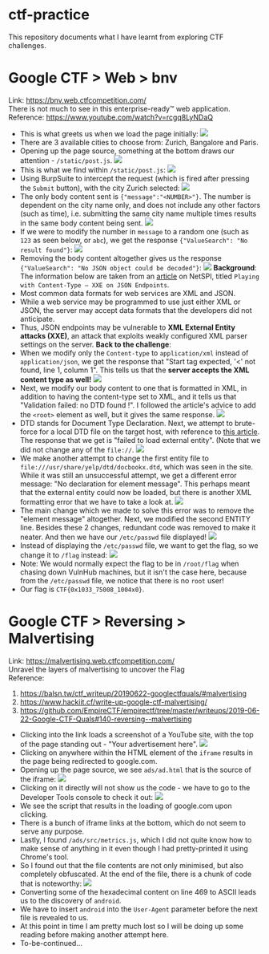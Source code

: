 # ctf-practice
This repository documents what I have learnt from exploring CTF challenges.

# Google CTF > Web > bnv
Link: https://bnv.web.ctfcompetition.com/  
There is not much to see in this enterprise-ready™ web application.  
Reference: https://www.youtube.com/watch?v=rcgq8LyNDaQ

* This is what greets us when we load the page initially:
![](/screenshots/google-web-bnv/initialPage.jpg)
* There are 3 available cities to choose from: Zurich, Bangalore and Paris.
* Opening up the page source, something at the bottom draws our attention - `/static/post.js`.
![](/screenshots/google-web-bnv/initialPageSource.jpg)
* This is what we find within `/static/post.js`:
![](/screenshots/google-web-bnv/postJs.jpg)
* Using BurpSuite to intercept the request (which is fired after pressing the `Submit` button), with the city Zurich selected:
![](/screenshots/google-web-bnv/burpIntercept.jpg)
* The only body content sent is `{"message":"<NUMBER>"}`. The number is dependent on the city name only, and does not include any other factors (such as time), i.e. submitting the same city name multiple times results in the same body content being sent.
![](/screenshots/google-web-bnv/burpInterceptList.jpg)
* If we were to modify the number in `message` to a random one (such as `123` as seen below, or `abc`), we get the response `{"ValueSearch": "No result found"}`:
![](/screenshots/google-web-bnv/burpInterceptModifiedRequest.jpg)
* Removing the body content altogether gives us the response `{"ValueSearch": "No JSON object could be decoded"}`:
![](/screenshots/google-web-bnv/burpInterceptModifiedRequestEmpty.jpg)
**Background**: The information below are taken from an [article](https://blog.netspi.com/playing-content-type-xxe-json-endpoints/) on NetSPI, titled `Playing with Content-Type – XXE on JSON Endpoints`.
* Most common data formats for web services are XML and JSON.
* While a web service may be programmed to use just either XML or JSON, the server may accept data formats that the developers did not anticipate.
* Thus, JSON endpoints may be vulnerable to **XML External Entity attacks (XXE)**, an attack that exploits weakly configured XML parser settings on the server.
**Back to the challenge**:
* When we modify only the `Content-type` to `application/xml` instead of `application/json`, we get the response that "Start tag expected, '<' not found, line 1, column 1". This tells us that the **server accepts the XML content type as well!**
![](/screenshots/google-web-bnv/burpInterceptModifiedRequestXML.jpg)
* Next, we modify our body content to one that is formatted in XML, in addition to having the content-type set to XML, and it tells us that "Validation failed: no DTD found !". I followed the article's advice to add the `<root>` element as well, but it gives the same response.
![](/screenshots/google-web-bnv/burpInterceptModifiedRequestXMLFormattedRequest.jpg)
* DTD stands for Document Type Declaration. Next, we attempt to brute-force for a local DTD file on the target host, with reference to [this article](https://mohemiv.com/all/exploiting-xxe-with-local-dtd-files/). The response that we get is "failed to load external entity". (Note that we did not change any of the `file://`.
![](/screenshots/google-web-bnv/burpInterceptModifiedRequestXMLDTD.jpg)
* We make another attempt to change the first entity file to `file:///usr/share/yelp/dtd/docbookx.dtd`, which was seen in the site. While it was still an unsuccessful attempt, we get a different error message: "No declaration for element message". This perhaps meant that the external entity could now be loaded, but there is another XML formatting error that we have to take a look at.
![](/screenshots/google-web-bnv/burpInterceptModifiedRequestXMLDTD2.jpg)
* The main change which we made to solve this error was to remove the "element message" altogether. Next, we modified the second ENTITY line. Besides these 2 changes, redundant code was removed to make it neater. And then we have our `/etc/passwd` file displayed!
![](/screenshots/google-web-bnv/burpInterceptModifiedRequestXMLDTDSuccess.jpg)
* Instead of displaying the `/etc/passwd` file, we want to get the flag, so we change it to `/flag` instead:
![](/screenshots/google-web-bnv/burpInterceptModifiedRequestXMLDTDFlag.jpg)
* Note: We would normally expect the flag to be in `/root/flag` when chasing down VulnHub machines, but it isn't the case here, because from the `/etc/passwd` file, we notice that there is no `root` user!
* Our flag is `CTF{0x1033_75008_1004x0}`.

# Google CTF > Reversing > Malvertising
Link: https://malvertising.web.ctfcompetition.com/  
Unravel the layers of malvertising to uncover the Flag  
Reference:
1. https://balsn.tw/ctf_writeup/20190622-googlectfquals/#malvertising
2. https://www.hackiit.cf/write-up-google-ctf-malvertising/
3. https://github.com/EmpireCTF/empirectf/tree/master/writeups/2019-06-22-Google-CTF-Quals#140-reversing--malvertising

* Clicking into the link loads a screenshot of a YouTube site, with the top of the page standing out - "Your advertisement here".
![](/screenshots/google-reversing-maladvertising/initialLoad.jpg)
* Clicking on anywhere within the HTML element of the `iframe` results in the page being redirected to google.com.
* Opening up the page source, we see `ads/ad.html` that is the source of the iframe:
![](/screenshots/google-reversing-maladvertising/initialLoadPageSource.jpg)
* Clicking on it directly will not show us the code - we have to go to the Developer Tools console to check it out:
![](/screenshots/google-reversing-maladvertising/adHTML.jpg)
* We see the script that results in the loading of google.com upon clicking.
* There is a bunch of iframe links at the bottom, which do not seem to serve any purpose.
* Lastly, I found `/ads/src/metrics.js`, which I did not quite know how to make sense of anything in it even though I had pretty-printed it using Chrome's tool.
* So I found out that the file contents are not only minimised, but also completely obfuscated. At the end of the file, there is a chunk of code that is noteworthy:
![](/screenshots/google-reversing-maladvertising/metricsJSEnd.jpg)
* Converting some of the hexadecimal content on line 469 to ASCII leads us to the discovery of `android`.
* We have to insert `android` into the `User-Agent` parameter before the next file is revealed to us.
* At this point in time I am pretty much lost so I will be doing up some reading before making another attempt here.
* To-be-continued...